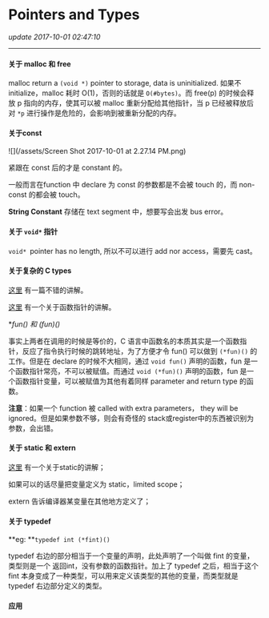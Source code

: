 # Pointers and Types
_update 2017-10-01 02:47:10_

---
#### 关于 malloc 和 free
malloc return a `(void *)` pointer to storage, data is uninitialized. 如果不 initialize，malloc 耗时 O(1)，否则的话就是 `O(#bytes)`。而 free(p) 的时候会释放 p 指向的内存，使其可以被 malloc 重新分配给其他指针，当 p 已经被释放后对 `*p` 进行操作是危险的，会影响到被重新分配的内存。

#### 关于const
![](/assets/Screen Shot 2017-10-01 at 2.27.14 PM.png)

紧跟在 const 后的才是 constant 的。  

一般而言在function 中 declare 为 const 的参数都是不会被 touch 的，而 non-const 的都会被 touch。    

**String Constant** 存储在 text segment 中，想要写会出发 bus error。

#### 关于 `void*` 指针
`void* `pointer has no length, 所以不可以进行 add nor access，需要先 cast。

#### 关于复杂的 C types
[这里](http://blog.csdn.net/zhangnannan_/article/details/40677569) 有一篇不错的讲解。

[这里](http://www.cnblogs.com/windlaughing/archive/2013/04/10/3012012.html) 有一个关于函数指针的讲解。

**fun() 和 (*fun)()**  

事实上两者在调用的时候是等价的，C 语言中函数名的本质其实是一个函数指针，反应了指令执行时候的跳转地址，为了方便才令 fun() 可以做到 `(*fun)()` 的工作。但是在 declare 的时候不大相同，通过 `void fun()` 声明的函数，fun 是一个函数指针常亮，不可以被赋值。而通过 `void (*fun)()` 声明的函数，fun 是一个函数指针变量，可以被赋值为其他有着同样 parameter and return type 的函数。

**注意**：如果一个 function 被 called with extra parameters， they will be ignored。但是如果参数不够，则会有奇怪的 stack或register中的东西被识别为参数，会出错。

#### 关于 static 和 extern
[这里](http://www.swanlinux.net/2013/05/16/c_static/) 有一个关于static的讲解；

如果可以的话尽量把变量定义为 static，limited scope；

extern 告诉编译器某变量在其他地方定义了；

#### 关于 typedef
**eg: **`typedef int (*fint)()`  

typedef 右边的部分相当于一个变量的声明，此处声明了一个叫做 fint 的变量，类型则是一个 返回int，没有参数的函数指针。加上了 typedef 之后，相当于这个 fint 本身变成了一种类型，可以用来定义该类型的其他的变量，而类型就是typedef 右边部分定义的类型。

#### 应用
























